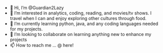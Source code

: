 - 👋 Hi, I’m @Guardian2Lazy
- 👀 I’m interested in analytics, coding, reading, and movies/tv shows. I travel when I can and enjoy exploring other cultures through food.
- 🌱 I’m currently learning python, java, and any coding languages needed for my projects.
- 💞️ I’m looking to collaborate on learning anything new to enhance my projects
- 📫 How to reach me ... @ here!

<!---
Guardian2Lazy/Guardian2Lazy is a ✨ special ✨ repository because its `README.md` (this file) appears on your GitHub profile.
You can click the Preview link to take a look at your changes.
--->
